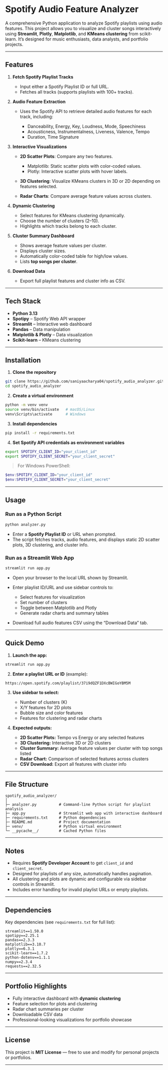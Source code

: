 
# Spotify Audio Feature Analyzer

A comprehensive Python application to analyze Spotify playlists using audio features. This project allows you to visualize and cluster songs interactively using **Streamlit**, **Plotly**, **Matplotlib**, and **KMeans clustering** from scikit-learn. It’s designed for music enthusiasts, data analysts, and portfolio projects.

---

## Features

1. **Fetch Spotify Playlist Tracks**

   * Input either a Spotify Playlist ID or full URL.
   * Fetches all tracks (supports playlists with 100+ tracks).

2. **Audio Feature Extraction**

   * Uses the Spotify API to retrieve detailed audio features for each track, including:

     * Danceability, Energy, Key, Loudness, Mode, Speechiness
     * Acousticness, Instrumentalness, Liveness, Valence, Tempo
     * Duration, Time Signature

3. **Interactive Visualizations**

   * **2D Scatter Plots**: Compare any two features.

     * Matplotlib: Static scatter plots with color-coded values.
     * Plotly: Interactive scatter plots with hover labels.
   * **3D Clustering**: Visualize KMeans clusters in 3D or 2D depending on features selected.
   * **Radar Charts**: Compare average feature values across clusters.

4. **Dynamic Clustering**

   * Select features for KMeans clustering dynamically.
   * Choose the number of clusters (2–10).
   * Highlights which tracks belong to each cluster.

5. **Cluster Summary Dashboard**

   * Shows average feature values per cluster.
   * Displays cluster sizes.
   * Automatically color-coded table for high/low values.
   * Lists **top songs per cluster**.

6. **Download Data**

   * Export full playlist features and cluster info as CSV.

---

## Tech Stack

* **Python 3.13**
* **Spotipy** – Spotify Web API wrapper
* **Streamlit** – Interactive web dashboard
* **Pandas** – Data manipulation
* **Matplotlib & Plotly** – Data visualization
* **Scikit-learn** – KMeans clustering

---

## Installation

1. **Clone the repository**

```bash
git clone https://github.com/saniyaacharya04/spotify_audio_analyzer.git
cd spotify_audio_analyzer
```

2. **Create a virtual environment**

```bash
python -m venv venv
source venv/bin/activate   # macOS/Linux
venv\Scripts\activate      # Windows
```

3. **Install dependencies**

```bash
pip install -r requirements.txt
```

4. **Set Spotify API credentials as environment variables**

```bash
export SPOTIFY_CLIENT_ID="your_client_id"
export SPOTIFY_CLIENT_SECRET="your_client_secret"
```

> For Windows PowerShell:

```powershell
$env:SPOTIFY_CLIENT_ID="your_client_id"
$env:SPOTIFY_CLIENT_SECRET="your_client_secret"
```

---

## Usage

### Run as a Python Script

```bash
python analyzer.py
```

* Enter a **Spotify Playlist ID** or URL when prompted.
* The script fetches tracks, audio features, and displays static 2D scatter plots, 3D clustering, and cluster info.

### Run as a Streamlit Web App

```bash
streamlit run app.py
```

* Open your browser to the local URL shown by Streamlit.
* Enter playlist ID/URL and use sidebar controls to:

  * Select features for visualization
  * Set number of clusters
  * Toggle between Matplotlib and Plotly
  * Generate radar charts and summary tables
* Download full audio features CSV using the “Download Data” tab.

---

## Quick Demo

1. **Launch the app:**

```bash
streamlit run app.py
```

2. **Enter a playlist URL or ID** (example):

```
https://open.spotify.com/playlist/37i9dQZF1DXcBWIGoYBM5M
```

3. **Use sidebar to select:**

   * Number of clusters (K)
   * X/Y features for 2D plots
   * Bubble size and color features
   * Features for clustering and radar charts

4. **Expected outputs:**

   * **2D Scatter Plots:** Tempo vs Energy or any selected features
   * **3D Clustering:** Interactive 3D or 2D clusters
   * **Cluster Summary:** Average feature values per cluster with top songs listed
   * **Radar Chart:** Comparison of selected features across clusters
   * **CSV Download:** Export all features with cluster info

---

## File Structure

```
spotify_audio_analyzer/
│
├─ analyzer.py          # Command-line Python script for playlist analysis
├─ app.py               # Streamlit web app with interactive dashboard
├─ requirements.txt     # Python dependencies
├─ README.md            # Project documentation
├─ venv/                # Python virtual environment
└─ __pycache__/         # Cached Python files
```

---

## Notes

* Requires **Spotify Developer Account** to get `client_id` and `client_secret`.
* Designed for playlists of any size, automatically handles pagination.
* All clustering and plots are dynamic and configurable via sidebar controls in Streamlit.
* Includes error handling for invalid playlist URLs or empty playlists.

---

## Dependencies

Key dependencies (see `requirements.txt` for full list):

```text
streamlit==1.50.0
spotipy==2.25.1
pandas==2.3.3
matplotlib==3.10.7
plotly==6.3.1
scikit-learn==1.7.2
python-dotenv==1.1.1
numpy==2.3.4
requests==2.32.5
```

---

## Portfolio Highlights

* Fully interactive dashboard with **dynamic clustering**
* Feature selection for plots and clustering
* Radar chart summaries per cluster
* Downloadable CSV data
* Professional-looking visualizations for portfolio showcase

---

## License

This project is **MIT License** — free to use and modify for personal projects or portfolios.

---
